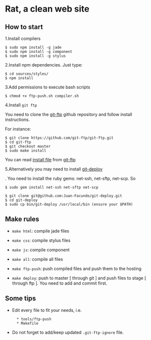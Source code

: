 # Rat, a clean web site

## How to start

1.Install compilers

    $ sudo npm install -g jade
    $ sudo npm install -g component
    $ sudo npm install -g stylus

2.Install npm dependencies. Just type:

    $ cd sources/styles/
    $ npm install

3.Add permissions to execute bash scripts

    $ chmod +x ftp-push.sh compiler.sh

4.Install `git ftp`

You need to clone the [git-ftp](https://github.com/git-ftp/git-ftp) github repository and follow install instructions.

For instance:

    $ git clone https://github.com/git-ftp/git-ftp.git
    $ cd git-ftp
    $ git checkout master
    $ sudo make install

You can read [install file](https://github.com/git-ftp/git-ftp/blob/master/INSTALL.md) from [git-ftp](https://github.com/git-ftp/git-ftp)

5.Alternatively you may need to install 
[git-deploy](https://github.com/Juan-Facundo/git-deploy)

  . You need to install the ruby gems: net-ssh, net-sftp, net-scp. So

    $ sudo gem install net-ssh net-sftp net-scp

    $ git clone git@github.com:Juan-Facundo/git-deploy.git
    $ cd git-deploy
    $ sudo cp bin/git-deploy /usr/local/bin (ensure your $PATH)

## Make rules

  - `make html`: compile jade files

  - `make css`: compile stylus files

  - `make js`: compile component

  - `make all`: compile all files

  - `make ftp-push`: push compiled files and push them to the hosting

  - `make deploy`: push to master [ through git ] and push files to stage [ through ftp ]. You need to add and
  commit first.

## Some tips

- Edit every file to fit your needs, i.e.

        * tools/ftp-push
        * Makefile

- Do not forget to add/keep updated `.git-ftp-ignore` file.
